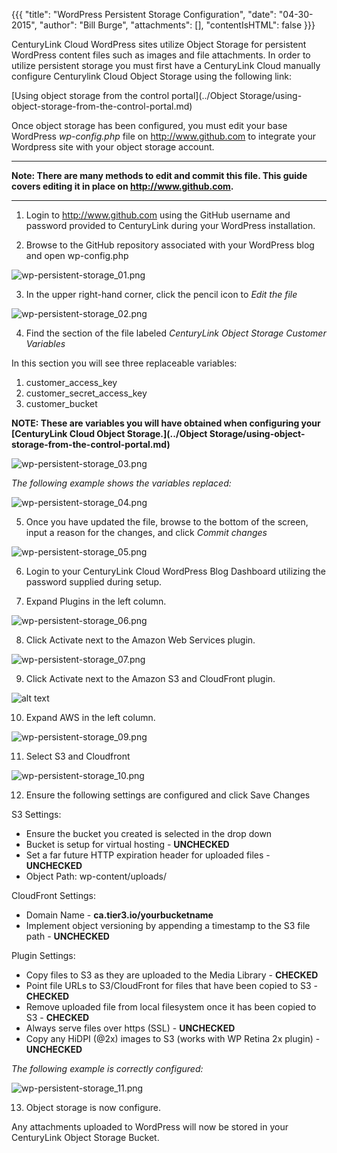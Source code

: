 {{{
  "title": "WordPress Persistent Storage Configuration",
  "date": "04-30-2015",
  "author": "Bill Burge",
  "attachments": [],
  "contentIsHTML": false
}}}

CenturyLink Cloud WordPress sites utilize Object Storage for persistent WordPress content files such as images and file attachments.  In order to utilize persistent storage you must first have a CenturyLink Cloud manually configure Centurylink Cloud Object Storage using the following link:

[Using object storage from the control portal](../Object Storage/using-object-storage-from-the-control-portal.md)

Once object storage has been configured, you must edit your base  WordPress *wp-config.php* file on http://www.github.com to integrate your Wordpress site with your object storage account.  

---

**Note: There are many methods to edit and commit this file. This guide covers editing it in place on http://www.github.com.**

---

1. Login to http://www.github.com using the GitHub username and password provided to CenturyLink during your WordPress installation.

2. Browse to the GitHub repository associated with your WordPress blog and open wp-config.php

![](../images/wp-persistent-storage/wp-persistent-storage_01.png "wp-persistent-storage_01.png")

3. In the upper right-hand corner, click the pencil icon to _Edit the file_

![](../images/wp-persistent-storage/wp-persistent-storage_02.png "wp-persistent-storage_02.png")

4. Find the section of the file labeled _CenturyLink Object Storage Customer Variables_

In this section you will see three replaceable variables:

1. customer_access_key
2. customer_secret_access_key
3. customer_bucket

**NOTE: These are variables you will have obtained when configuring your [CenturyLink Cloud Object Storage.](../Object Storage/using-object-storage-from-the-control-portal.md)**

![](../images/wp-persistent-storage_03.png "wp-persistent-storage_03.png")

_The following example shows the variables replaced:_

![](../images/wp-persistent-storage_04.png "wp-persistent-storage_04.png")

5. Once you have updated the file, browse to the bottom of the screen, input a reason for the changes, and click _Commit changes_

![](../images/wp-persistent-storage/wp-persistent-storage_05.png "wp-persistent-storage_05.png")

6. Login to your CenturyLink Cloud WordPress Blog Dashboard utilizing the password supplied during setup.

7. Expand Plugins in the left column.

![](../images/wp-persistent-storage/wp-persistent-storage_06.png "wp-persistent-storage_06.png")

8. Click Activate next to the Amazon Web Services plugin.

![](../images/wp-persistent-storage/wp-persistent-storage_07.png "wp-persistent-storage_07.png")

9. Click Activate next to the Amazon S3 and CloudFront plugin.

![alt text](../images/wp-persistent-storage/wp-persistent-storage_08.png "wp-persistent-storage_08.png")

10. Expand AWS in the left column.

![](../images/wp-persistent-storage/wp-persistent-storage_09.png "wp-persistent-storage_09.png")

11. Select S3 and Cloudfront

![](../images/wp-persistent-storage/wp-persistent-storage_10.png "wp-persistent-storage_10.png")

12. Ensure the following settings are configured and click Save Changes

S3 Settings:

* Ensure the bucket you created is selected in the drop down
* Bucket is setup for virtual hosting - **UNCHECKED**
* Set a far future HTTP expiration header for uploaded files - **UNCHECKED**
* Object Path: wp-content/uploads/

CloudFront Settings:

* Domain Name - **ca.tier3.io/yourbucketname**
* Implement object versioning by appending a timestamp to the S3 file path - **UNCHECKED**

Plugin Settings:

* Copy files to S3 as they are uploaded to the Media Library - **CHECKED**
* Point file URLs to S3/CloudFront for files that have been copied to S3 - **CHECKED**
* Remove uploaded file from local filesystem once it has been copied to S3 - **CHECKED**
* Always serve files over https (SSL) - **UNCHECKED**
* Copy any HiDPI (@2x) images to S3 (works with WP Retina 2x plugin) - **UNCHECKED**

*The following example is correctly configured:*

![](../images/wp-persistent-storage/wp-persistent-storage_11.png "wp-persistent-storage_11.png")

13. Object storage is now configure.

Any attachments uploaded to WordPress will now be stored in your CenturyLink Object Storage Bucket.
